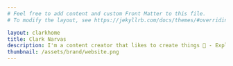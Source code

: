 ```yaml
---
# Feel free to add content and custom Front Matter to this file.
# To modify the layout, see https://jekyllrb.com/docs/themes/#overriding-theme-defaults

layout: clarkhome
title: Clark Narvas
description: I'm a content creator that likes to create things 📸 - Explore my blog!
thumbnail: /assets/brand/website.png
---
```


